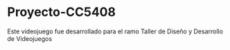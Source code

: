 # Proyecto-CC5408

Este videojuego fue desarrollado para el ramo Taller de Diseño y Desarrollo de Videojuegos
